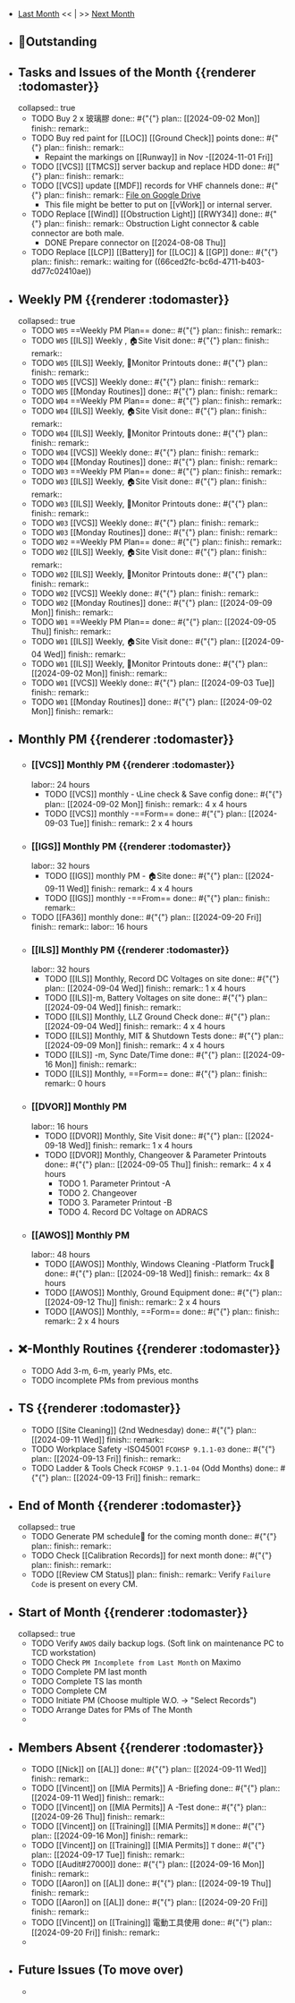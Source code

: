 - [Last Month]([[Monthly/2024-08]]) << | >> [Next Month]([[Monthly/2024-10]])
- ## 📌Outstanding
- ## Tasks and Issues of the Month {{renderer :todomaster}}
  collapsed:: true
	- TODO Buy 2 x 玻璃膠
	  done:: #{"{"}
	  plan:: [[2024-09-02 Mon]]
	  finish:: 
	  remark::
	- TODO Buy red paint for [[LOC]] [[Ground Check]] points
	  done:: #{"{"}
	  plan:: 
	  finish:: 
	  remark::
		- Repaint the markings on [[Runway]] in Nov -[[2024-11-01 Fri]]
	- TODO [[VCS]] [[TMCS]] server backup and replace HDD 
	  done:: #{"{"}
	  plan:: 
	  finish:: 
	  remark::
	- TODO [[VCS]] update [[MDF]] records for VHF channels 
	  done:: #{"{"}
	  plan:: 
	  finish:: 
	  remark:: [File on Google Drive](https://docs.google.com/spreadsheets/d/16JhpwpNvPlRxEAC7VNuOSlVX0hVfVapj)
		- This file might be better to put on [[vWork]] or internal server.
	- TODO Replace [[Wind]] [[Obstruction Light]] [[RWY34]]
	  done:: #{"{"}
	  plan:: 
	  finish:: 
	  remark:: Obstruction Light connector & cable connector are both male.
		- DONE Prepare connector on [[2024-08-08 Thu]]
	- TODO Replace [[LCP]] [[Battery]] for [[LOC]] & [[GP]] 
	  done:: #{"{"}
	  plan:: 
	  finish:: 
	  remark:: waiting for ((66ced2fc-bc6d-4711-b403-dd77c02410ae))
- ## Weekly PM {{renderer :todomaster}}
  collapsed:: true
	- TODO  `W05` ==Weekly PM Plan==
	  done:: #{"{"}
	  plan:: 
	  finish::
	  remark::
	- TODO `W05` [[ILS]] Weekly ,  🏠️Site Visit
	  done:: #{"{"}
	  plan:: 
	  finish::
	  remark::
	- TODO `W05` [[ILS]] Weekly, 📄Monitor Printouts 
	  done:: #{"{"}
	  plan:: 
	  finish::
	  remark::
	- TODO `W05` [[VCS]] Weekly
	  done:: #{"{"}
	  plan:: 
	  finish::
	  remark::
	- TODO `W05` [[Monday Routines]] 
	  done:: #{"{"}
	  plan:: 
	  finish::
	  remark::
	- TODO  `W04` ==Weekly PM Plan==
	  done:: #{"{"}
	  plan:: 
	  finish::
	  remark::
	- TODO `W04` [[ILS]] Weekly, 🏠️Site Visit 
	  done:: #{"{"}
	  plan::
	  finish::
	  remark::
	- TODO `W04` [[ILS]] Weekly, 📄Monitor Printouts 
	  done:: #{"{"}
	  plan::
	  finish::
	  remark::
	- TODO `W04` [[VCS]] Weekly
	  done:: #{"{"}
	  plan::
	  finish::
	  remark::
	- TODO `W04` [[Monday Routines]] 
	  done:: #{"{"}
	  plan::
	  finish::
	  remark::
	- TODO  `W03` ==Weekly PM Plan==
	  done:: #{"{"}
	  plan:: 
	  finish::
	  remark::
	- TODO `W03` [[ILS]] Weekly, 🏠️Site Visit 
	  done:: #{"{"}
	  plan::
	  finish::
	  remark::
	- TODO `W03` [[ILS]] Weekly, 📄Monitor Printouts 
	  done:: #{"{"}
	  plan::
	  finish::
	  remark::
	- TODO `W03` [[VCS]] Weekly
	  done:: #{"{"}
	  plan::
	  finish::
	  remark::
	- TODO `W03` [[Monday Routines]] 
	  done:: #{"{"}
	  plan::
	  finish::
	  remark::
	- TODO  `W02` ==Weekly PM Plan==
	  done:: #{"{"}
	  plan:: 
	  finish::
	  remark::
	- TODO `W02` [[ILS]] Weekly, 🏠️Site Visit 
	  done:: #{"{"}
	  plan::
	  finish::
	  remark::
	- TODO `W02` [[ILS]] Weekly, 📄Monitor Printouts 
	  done:: #{"{"}
	  plan::
	  finish::
	  remark::
	- TODO `W02` [[VCS]] Weekly
	  done:: #{"{"}
	  plan::
	  finish::
	  remark::
	- TODO `W02` [[Monday Routines]] 
	  done:: #{"{"}
	  plan:: [[2024-09-09 Mon]]
	  finish::
	  remark::
	- TODO  `W01` ==Weekly PM Plan==
	  done:: #{"{"}
	  plan:: [[2024-09-05 Thu]]
	  finish::
	  remark::
	- TODO `W01` [[ILS]] Weekly, 🏠️Site Visit 
	  done:: #{"{"}
	  plan:: [[2024-09-04 Wed]]
	  finish::
	  remark::
	- TODO `W01` [[ILS]] Weekly, 📄Monitor Printouts 
	  done:: #{"{"}
	  plan:: [[2024-09-02 Mon]]
	  finish::
	  remark::
	- TODO `W01` [[VCS]] Weekly
	  done:: #{"{"}
	  plan:: [[2024-09-03 Tue]]
	  finish::
	  remark::
	- TODO `W01` [[Monday Routines]] 
	  done:: #{"{"}
	  plan:: [[2024-09-02 Mon]]
	  finish::
	  remark::
- ## Monthly PM {{renderer :todomaster}}
	- ### [[VCS]] Monthly PM {{renderer :todomaster}}
	  labor:: 24 hours
		- TODO [[VCS]] monthly - 📞Line check & Save config
		  done:: #{"{"}
		  plan:: [[2024-09-02 Mon]]
		  finish::
		  remark:: 4 x 4 hours
		- TODO [[VCS]] monthly -==Form== 
		  done:: #{"{"}
		  plan:: [[2024-09-03 Tue]]
		  finish::
		  remark:: 2 x 4 hours
	- ### [[IGS]] Monthly PM {{renderer :todomaster}}
	  labor:: 32 hours
		- TODO [[IGS]] monthly PM - 🏠️Site
		  done:: #{"{"}
		  plan:: [[2024-09-11 Wed]]
		  finish::
		  remark:: 4 x 4 hours
		- TODO [[IGS]] monthly -==From== 
		  done:: #{"{"}
		  plan:: 
		  finish::
		  remark::
	- TODO [[FA36]] monthly 
	  done:: #{"{"}
	  plan:: [[2024-09-20 Fri]]
	  finish::
	  remark:: 
	  labor:: 16 hours
	- ### [[ILS]] Monthly PM {{renderer :todomaster}}
	  labor:: 32 hours
		- TODO [[ILS]] Monthly, Record DC Voltages on site 
		  done:: #{"{"}
		  plan:: [[2024-09-04 Wed]]
		  finish::
		  remark:: 1 x 4 hours
		- TODO [[ILS]]-m, Battery Voltages on site 
		  done:: #{"{"}
		  plan:: [[2024-09-04 Wed]]
		  finish::
		  remark::
		- TODO [[ILS]] Monthly, LLZ Ground Check 
		  done:: #{"{"}
		  plan:: [[2024-09-04 Wed]]
		  finish::
		  remark:: 4 x 4 hours
		- TODO [[ILS]] Monthly, MIT & Shutdown Tests 
		  done:: #{"{"}
		  plan:: [[2024-09-09 Mon]]
		  finish::
		  remark:: 4 x 4 hours
		- TODO [[ILS]] -m, Sync Date/Time 
		  done:: #{"{"}
		  plan:: [[2024-09-16 Mon]]
		  finish:: 
		  remark::
		- TODO [[ILS]] Monthly, ==Form== 
		  done:: #{"{"}
		  plan:: 
		  finish::
		  remark:: 0 hours
	- ### [[DVOR]] Monthly PM
	  labor:: 16 hours
		- TODO [[DVOR]] Monthly, Site Visit
		  done:: #{"{"}
		  plan:: [[2024-09-18 Wed]]
		  finish::
		  remark:: 1 x 4 hours
		- TODO [[DVOR]] Monthly, Changeover & Parameter Printouts
		  done:: #{"{"}
		  plan:: [[2024-09-05 Thu]]
		  finish::
		  remark:: 4 x 4 hours
			- TODO 1. Parameter Printout -A
			- TODO 2. Changeover
			- TODO 3. Parameter Printout -B
			- TODO 4. Record DC Voltage on ADRACS
	- ### [[AWOS]] Monthly PM
	  labor:: 48 hours
		- TODO [[AWOS]] Monthly, Windows Cleaning -Platform Truck🚛
		  done:: #{"{"}
		  plan:: [[2024-09-18 Wed]]
		  finish::
		  remark:: 4x 8 hours
		- TODO [[AWOS]] Monthly, Ground Equipment
		  done:: #{"{"}
		  plan:: [[2024-09-12 Thu]]
		  finish::
		  remark:: 2 x 4 hours
		- TODO [[AWOS]] Monthly, ==Form== 
		  done:: #{"{"}
		  plan:: 
		  finish::
		  remark:: 2 x 4 hours
- ## ❌-Monthly Routines {{renderer :todomaster}}
	- TODO Add 3-m, 6-m, yearly PMs, etc.
	- TODO incomplete PMs from previous months
- ## TS {{renderer :todomaster}}
	- TODO [[Site Cleaning]] (2nd Wednesday) 
	  done:: #{"{"}
	  plan:: [[2024-09-11 Wed]]
	  finish::
	  remark::
	- TODO Workplace Safety -ISO45001 `FCOHSP 9.1.1-03`
	  done:: #{"{"}
	  plan:: [[2024-09-13 Fri]]
	  finish::
	  remark::
	- TODO Ladder & Tools Check `FCOHSP 9.1.1-04` (Odd Months) 
	  done:: #{"{"}
	  plan:: [[2024-09-13 Fri]]
	  finish::
	  remark::
- ## End of Month {{renderer :todomaster}}
  collapsed:: true
	- TODO Generate PM schedule📅 for the coming month
	  done:: #{"{"}
	  plan:: 
	  finish::
	  remark::
	- TODO Check [[Calibration Records]] for next month
	  done:: #{"{"}
	  plan:: 
	  finish::
	  remark::
	- TODO [[Review CM Status]]
	  plan:: 
	  finish::
	  remark:: Verify `Failure Code` is present on every CM.
- ## Start of Month {{renderer :todomaster}}
  collapsed:: true
	- TODO Verify `AWOS` daily backup logs. (Soft link on maintenance PC to TCD workstation)
	- TODO Check `PM Incomplete from Last Month` on Maximo
	- TODO Complete PM last month
	- TODO Complete TS las month
	- TODO Complete CM
	- TODO Initiate PM (Choose multiple W.O. -> "Select Records")
	- TODO Arrange Dates for PMs of The Month
	-
- ## Members Absent {{renderer :todomaster}}
	- TODO [[Nick]] on [[AL]] 
	  done:: #{"{"}
	  plan:: [[2024-09-11 Wed]]
	  finish:: 
	  remark::
	- TODO [[Vincent]] on [[MIA Permits]] A -Briefing 
	  done:: #{"{"}
	  plan:: [[2024-09-11 Wed]]
	  finish::
	  remark::
	- TODO [[Vincent]] on [[MIA Permits]] A -Test 
	  done:: #{"{"}
	  plan:: [[2024-09-26 Thu]]
	  finish::
	  remark::
	- TODO [[Vincent]] on [[Training]] [[MIA Permits]] `M`
	  done:: #{"{"}
	  plan:: [[2024-09-16 Mon]]
	  finish::
	  remark::
	- TODO [[Vincent]] on [[Training]] [[MIA Permits]] `T` 
	  done:: #{"{"}
	  plan:: [[2024-09-17 Tue]]
	  finish::
	  remark::
	- TODO [[Audit#27000]] 
	  done:: #{"{"}
	  plan:: [[2024-09-16 Mon]]
	  finish::
	  remark::
	- TODO [[Aaron]] on [[AL]] 
	  done:: #{"{"}
	  plan:: [[2024-09-19 Thu]]
	  finish::
	  remark::
	- TODO [[Aaron]] on [[AL]] 
	  done:: #{"{"}
	  plan:: [[2024-09-20 Fri]]
	  finish::
	  remark::
	- TODO [[Vincent]] on [[Training]] 電動工具使用 
	  done:: #{"{"}
	  plan:: [[2024-09-20 Fri]] 
	  finish::
	  remark::
	-
- ## Future Issues (To move over)
	-